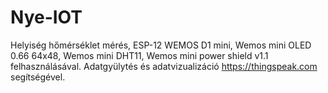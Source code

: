 # Nye-IOT

Helyiség hőmérséklet mérés, ESP-12 WEMOS D1 mini, Wemos mini OLED 0.66 64x48, Wemos mini DHT11, Wemos mini power shield v1.1 felhasználásával.
Adatgyülytés és adatvizualizáció https://thingspeak.com segítségével.
